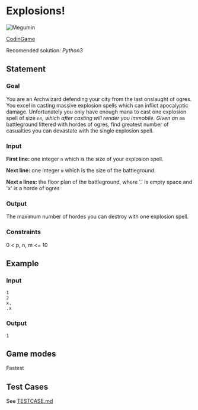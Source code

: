 Explosions!
===========

![Megumin](https://media.giphy.com/media/eBN6oifiv4k5G/giphy.gif)

[CodinGame](https://www.codingame.com/contribute/view/124571d704a8c9f0cbcc3e1abb8b745eb3e1)

Recomended solution: *Python3*

Statement
---------

### Goal

You are an Archwizard defending your city from the last onslaught of ogres. You excel in casting massive explosion spells which can inflict apocalyptic damage. Unfortunately you only have enough mana to cast one explosion spell of size `n`*`n`, which after casting will render you immobile. Given an `m`*`m` battleground littered with hordes of ogres, find greatest number of casualties you can devastate with the single explosion spell.

### Input

**First line:** one integer `n` which is the size of your explosion spell.

**Next line:** one integer `m` which is the size of the battleground.

**Next `m` lines:** the floor plan of the battleground, where '.' is empty space and 'x' is a horde of ogres

### Output

The maximum number of hordes you can destroy with one explosion spell.

### Constraints

0 < p, n, m <= 10

Example
-------

### Input

```
1
2
x.
.x
```

### Output

```
1
```

Game modes
----------

Fastest

Test Cases
----------

See [TESTCASE.md](TESTCASE.md)